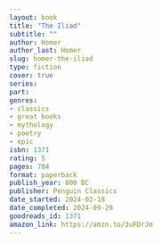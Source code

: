```yaml
---
layout: book
title: "The Iliad"
subtitle: ""
author: Homer
author_last: Homer
slug: homer-the-iliad
type: fiction
cover: true
series: 
part: 
genres:
- classics
- great books
- mythology
- poetry
- epic
isbn: 1371
rating: 5
pages: 704
format: paperback
publish_year: 800 BC
publisher: Penguin Classics
date_started: 2024-02-18
date_completed: 2024-09-29
goodreads_id: 1371
amazon_link: https://amzn.to/3uFDrJm
---
```

